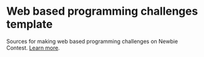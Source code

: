 # Web based programming challenges template

Sources for making web based programming challenges on Newbie Contest. [Learn more](https://www.newbiecontest.org/index.php?page=proposerepreuve). 
